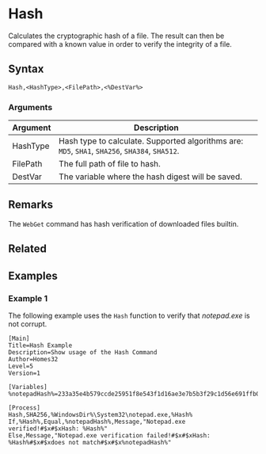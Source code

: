 # Hash

Calculates the cryptographic hash of a file. The result can then be compared with a known value in order to verify the integrity of a file.

## Syntax

```pebakery
Hash,<HashType>,<FilePath>,<%DestVar%>
```

### Arguments

| Argument | Description |
| --- | --- |
| HashType | Hash type to calculate. Supported algorithms are: `MD5`, `SHA1`, `SHA256`, `SHA384`, `SHA512`.
| FilePath | The full path of file to hash. |
| DestVar | The variable where the hash digest will be saved. |

## Remarks

The `WebGet` command has hash verification of downloaded files builtin.

## Related

## Examples

### Example 1

The following example uses the `Hash` function to verify that *notepad.exe* is not corrupt.

```pebakery
[Main]
Title=Hash Example
Description=Show usage of the Hash Command
Author=Homes32
Level=5
Version=1

[Variables]
%notepadHash%=233a35e4b579ccde25951f8e543f1d16ae3e7b5b3f29c1d56e691ffb075ced15

[Process]
Hash,SHA256,%WindowsDir%\System32\notepad.exe,%Hash%
If,%Hash%,Equal,%notepadHash%,Message,"Notepad.exe verified!#$x#$xHash: %Hash%"
Else,Message,"Notepad.exe verification failed!#$x#$xHash: %Hash%#$x#$xdoes not match#$x#$x%notepadHash%"
```